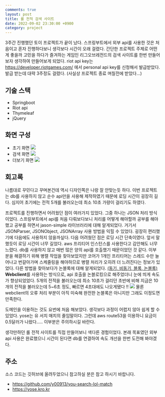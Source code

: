 ```yaml
---
comments: true
layout: post
title: 롤 전적 검색 사이트
date: 2022-09-02 23:30:00 +0900
category: project
---
```


 3주간 진행했던 토이 프로젝트가 끝이 났다. 스프링부트에서 외부 api를 사용한 것은 처음이고 혼자 진행하다보니 생각보다 시간이 오래 걸렸다.
간단한 프로젝트 주제로 어떤게 좋을까 고민을 하다가 즐겨하는 게임인 리그오브레전드의 검색 사이트를 한번 만들어보자 생각하여 만들어보게 되었다. 
riot api key는 https://developer.riotgames.com/ 에서 personal api key를 신청해서 발급받았다. 발급 받는데 대략 3주정도 걸렸다. (사실상 프로젝트 종료 며칠전에 받았다...)

## 기술 스택
- Springboot
- Riot api
- Thymeleaf
- jQuery

## 화면 구성

- 초기 화면
![](https://velog.velcdn.com/images/y00913/post/1e6468da-0717-432e-aa7e-61371a062b69/image.png)
- 검색 화면
![](https://velog.velcdn.com/images/y00913/post/60497c6f-90e3-46e5-8591-3c5f02f890ac/image.png)
- 더보기 화면
![](https://velog.velcdn.com/images/y00913/post/fba0235e-68a4-4da8-bdad-e097b658f3be/image.png)

## 회고록
나름대로 꾸민다고 꾸며본건데 역시 디자인쪽은 나랑 잘 안맞는듯 하다. 
이번 프로젝트는 db를 사용하지 않고 순수 api만을 사용해 제작하였기 때문에 로딩 시간이 굉장히 길다. 심지어 초기에는 전적 5개를 불러오는데 최소 10초 가량이 걸리기도 하였다.

프로젝트를 진행하면서 어려웠던 점이 여러가지 있었다. 그중 하나는 JSON 처리 방식이었다. 스프링부트에서 api를 처음 다뤄보다보니 처리를 어떻게 해야할까 공부를 해야했고 공부를 하면서 jason-simple 라이브러리에 대해 알게되었다. 거기서 JSONParser, JSONObject, JSONArray 사용 방법을 익힐 수 있었다. 굉장히 편리했기에 다음에도 사용하지 않을까싶다.
다음 어려웠던 점은 로딩 시간 단축이였다. 앞서 말했듯이 로딩 시간이 너무 길었다. aws 프리티어 인스턴스를 사용한다고 감안해도 너무 느렸다. db를 사용하지 않고 매번 많은 양의 api를 호출했기 때문이었던 것 같다. 이부분을 해결하기 위해 병렬 작업을 찾아보았지만 코어가 1개인 프리티어는 스레드 수만 늘어나고 번갈아가며 스케줄링을 해야하므로 병렬 처리가 오히려 더 느려진다는 정보가 있었다. 다른 방법을 찾아보다가 논블록에 대해 알게되었다. 
[(동기, 비동기, 블록, 논블록)](https://musma.github.io/2019/04/17/blocking-and-synchronous.html) **Webclient**를 사용하는 방식으로, api 호출을 논블로킹으로 해주었더니 눈에 띄게 속도가 향상되었었다. 5개의 전적을 불러오는데 최소 10초가 걸리던 초반에 비해 지금은 10개의 전적을 불러오는데 5~6초 정도, 빠르면 4초대에도 나오게됐다 !! ![](https://velog.velcdn.com/images/y00913/post/0e77b932-4ca3-4dd5-a5d9-f7ae2b24b747/image.png) 
 물론 webclient의 오류 처리 부분이 아직 미숙해 완전한 논블록은 아니지만 그래도 이정도면 만족한다.
 
도메인을 이용하는 것도 요번에 처음 해보았다. 생각보다 과정이 어렵지 않아 쉽게 할 수 있었다. yose는 유 서치 매치의 줄임말이다. 그런데 aws route53을 이용하니 요금이 0.5달러가 나왔다..... 이부분은 주의하시길 바란다.

생각만하던 롤 전적 사이트를 직접 만들어보니 색다른 경험이었다. 본래 목표였던 외부 api 사용은 완료했으니 시간이 된다면 db를 연결하여 속도 개선을 한번 도전해 봐야겠다.

## 주소
소스 코드는 깃허브에 올려두었으니 참고하실 분은 참고 하시기 바랍니다.
- https://github.com/y00913/you-search-lol-match
- https://yose.kro.kr
